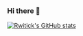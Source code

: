 ### Hi there 👋

[![Rwitick's GitHub stats](https://github-stats-barnacle.vercel.app/api?username=humble-barnacle001&count_private=true&show_icons=true&theme=calm)](https://github-stats-barnacle.vercel.app)


<!--
**humble-barnacle001/humble-barnacle001** is a ✨ _special_ ✨ repository because its `README.md` (this file) appears on your GitHub profile.

Here are some ideas to get you started:

- 🔭 I’m currently working on ...
- 🌱 I’m currently learning ...
- 👯 I’m looking to collaborate on ...
- 🤔 I’m looking for help with ...
- 💬 Ask me about ...
- 📫 How to reach me: ...
- 😄 Pronouns: ...
- ⚡ Fun fact: ...
-->
